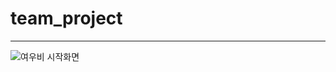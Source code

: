 # team_project
-----
![여우비 시작화면](https://user-images.githubusercontent.com/86718283/154503261-c7187766-de62-47f8-adcf-0da73972ecb0.png)
